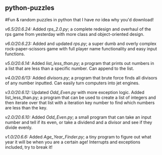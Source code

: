 ## python-puzzles
#Fun &amp; random puzzles in python that I have *_no_* idea why you'd download!

_*v6.5/20.6.24:*_ Added *rps_2.0.py*; a complete redesign and overhaul of the rps game from yesterday with more class and object-oriented design.

_*v6.0/20.6.23:*_ Added and updated *rps.py*; a super dumb and overly complex rock-paper-scissors game with full player name functionality and easy input functions.

_*v5.0/20.6.14:*_ Added *list_less_than.py*; a program that prints out numbers in a list that are less than a specific number. Can append to the list.

_*v4.0/20.6/13:*_ Added *divisors.py*; a program that brute force finds all divisors of any number inputted. Can easily turn computers into jet engines.

_*v3.0/20.6.12:*_ Updated *Odd_Even.py* with more exception logic. Added list_less_than.py; a program that can be used to create a list of integers and then iterate over that list with a iteration key number to find which numbers are less than the key.

_*v2.0/20.6.10:*_ Added *Odd_Even.py*; a small program that can take an input number and tell if its even, or take a dividend and a divisor and see if they divide evenly.

_*v1.0/20.6.6:*_ Added *Age_Year_Finder.py*; a tiny program to figure out what year it will be when you are a certain age! Interrupts and exceptions included, try to break it!
